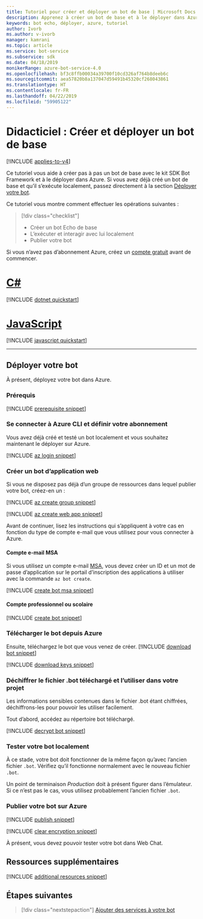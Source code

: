 ```yaml
---
title: Tutoriel pour créer et déployer un bot de base | Microsoft Docs
description: Apprenez à créer un bot de base et à le déployer dans Azure.
keywords: bot echo, déployer, azure, tutoriel
author: Ivorb
ms.author: v-ivorb
manager: kamrani
ms.topic: article
ms.service: bot-service
ms.subservice: sdk
ms.date: 04/18/2019
monikerRange: azure-bot-service-4.0
ms.openlocfilehash: bf3c8ffb00034a39700f10cd326af764b8deeb6c
ms.sourcegitcommit: aea57820b8a137047d59491b45320cf268043861
ms.translationtype: HT
ms.contentlocale: fr-FR
ms.lasthandoff: 04/22/2019
ms.locfileid: "59905122"
---
```

# <a name="tutorial-create-and-deploy-a-basic-bot"></a>Didacticiel : Créer et déployer un bot de base

[!INCLUDE [applies-to-v4](../includes/applies-to.md)]

Ce tutoriel vous aide à créer pas à pas un bot de base avec le kit SDK Bot Framework et à le déployer dans Azure. Si vous avez déjà créé un bot de base et qu’il s’exécute localement, passez directement à la section [Déployer votre bot](#deploy-your-bot).

Ce tutoriel vous montre comment effectuer les opérations suivantes :

> [!div class="checklist"]
> * Créer un bot Echo de base
> * L’exécuter et interagir avec lui localement
> * Publier votre bot

Si vous n’avez pas d’abonnement Azure, créez un [compte gratuit](https://azure.microsoft.com/free/?WT.mc_id=A261C142F) avant de commencer.

# <a name="ctabcsharp"></a>[C#](#tab/csharp)

[!INCLUDE [dotnet quickstart](~/includes/quickstart-dotnet.md)]

# <a name="javascripttabjavascript"></a>[JavaScript](#tab/javascript)

[!INCLUDE [javascript quickstart](~/includes/quickstart-javascript.md)]

---

## <a name="deploy-your-bot"></a>Déployer votre bot

À présent, déployez votre bot dans Azure.

### <a name="prerequisites"></a>Prérequis

[!INCLUDE [prerequisite snippet](~/includes/deploy/snippet-prerequisite.md)]

### <a name="login-to-azure-cli-and-set-your-subscription"></a>Se connecter à Azure CLI et définir votre abonnement

Vous avez déjà créé et testé un bot localement et vous souhaitez maintenant le déployer sur Azure.

[!INCLUDE [az login snippet](~/includes/deploy/snippet-az-login.md)]

### <a name="create-a-web-app-bot"></a>Créer un bot d’application web

Si vous ne disposez pas déjà d’un groupe de ressources dans lequel publier votre bot, créez-en un :

[!INCLUDE [az create group snippet](~/includes/deploy/snippet-az-create-group.md)]

[!INCLUDE [az create web app snippet](~/includes/deploy/snippet-create-web-app.md)]

Avant de continuer, lisez les instructions qui s’appliquent à votre cas en fonction du type de compte e-mail que vous utilisez pour vous connecter à Azure.

#### <a name="msa-email-account"></a>Compte e-mail MSA

Si vous utilisez un compte e-mail [MSA](https://en.wikipedia.org/wiki/Microsoft_account), vous devez créer un ID et un mot de passe d’application sur le portail d’inscription des applications à utiliser avec la commande `az bot create`.

[!INCLUDE [create bot msa snippet](~/includes/deploy/snippet-create-bot-msa.md)]

#### <a name="business-or-school-account"></a>Compte professionnel ou scolaire

[!INCLUDE [create bot snippet](~/includes/deploy/snippet-create-bot.md)]

### <a name="download-the-bot-from-azure"></a>Télécharger le bot depuis Azure

Ensuite, téléchargez le bot que vous venez de créer. 
[!INCLUDE [download bot snippet](~/includes/deploy/snippet-download-bot.md)]

[!INCLUDE [download keys snippet](~/includes/snippet-abs-key-download.md)]

### <a name="decrypt-the-downloaded-bot-file-and-use-in-your-project"></a>Déchiffrer le fichier .bot téléchargé et l’utiliser dans votre projet

Les informations sensibles contenues dans le fichier .bot étant chiffrées, déchiffrons-les pour pouvoir les utiliser facilement. 

Tout d’abord, accédez au répertoire bot téléchargé.

[!INCLUDE [decrypt bot snippet](~/includes/deploy/snippet-decrypt-bot.md)]

### <a name="test-your-bot-locally"></a>Tester votre bot localement

À ce stade, votre bot doit fonctionner de la même façon qu’avec l’ancien fichier `.bot`. Vérifiez qu’il fonctionne normalement avec le nouveau fichier `.bot`.

Un point de terminaison *Production* doit à présent figurer dans l’émulateur. Si ce n’est pas le cas, vous utilisez probablement l’ancien fichier `.bot`.

### <a name="publish-your-bot-to-azure"></a>Publier votre bot sur Azure

<!-- TODO: re-encrypt your .bot file? -->

[!INCLUDE [publish snippet](~/includes/deploy/snippet-publish.md)]

<!-- TODO: If we tell them to re-encrypt, this step is not necessary. -->

[!INCLUDE [clear encryption snippet](~/includes/deploy/snippet-clear-encryption.md)]

À présent, vous devez pouvoir tester votre bot dans Web Chat.

## <a name="additional-resources"></a>Ressources supplémentaires

[!INCLUDE [additional resources snippet](~/includes/deploy/snippet-additional-resources.md)]

## <a name="next-steps"></a>Étapes suivantes
> [!div class="nextstepaction"]
> [Ajouter des services à votre bot](bot-builder-tutorial-add-qna.md)


